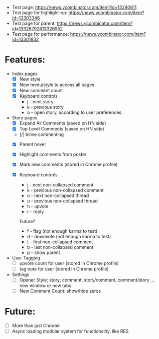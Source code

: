 * Test page: https://news.ycombinator.com/item?id=13240811
* Test page for highlight-op: https://news.ycombinator.com/item?id=13303346
* Test page for parent: https://news.ycombinator.com/item?id=13326792#13326952
* Test page for performance: https://news.ycombinator.com/item?id=13301832

# Features:
* Index pages
	* [X] New style
	* [X] New menu/style to access all pages
	* [X] New comment count
	* [X] Keyboard controls
		* j - next story
		* k - previous story
		* o - open story, according to user preferences
* Story pages
	* [X] Expand All Comments (saved on HN side)
	* [X] Top Level Comments (saved on HN side)
	* [/] Inline commenting
	* [X] Parent hover
	* [X] Highlight comments from poster
	* [X] Mark new comments (stored in Chrome profile)
	* [X] Keyboard controls
		* j - next non-collapsed comment
		* k - previous non-collapsed comment
		* n - next non-collapsed thread
		* u - previous non-collapsed thread
		* h - upvote
		* r - reply

		Future?
		* f - flag     (not enough karma to test)
		* d - downvote (not enough karma to test)
		* t - first non-collapsed comment
		* b - last non-collapsed comment
		* p - show parent
* User Tagging
	* [ ] upvote count for user (stored in Chrome profile)
	* [ ] tag note for user (stored in Chrome profile)
* Settings
	* [ ] Opener Style: story, comment, story/comment, comment/story ... new window or new tabs
	* [ ] New Comment Count: show/hide zeros

# Future:
* [ ] More than just Chrome
* [ ] Async loading modular system for functionality, like RES
